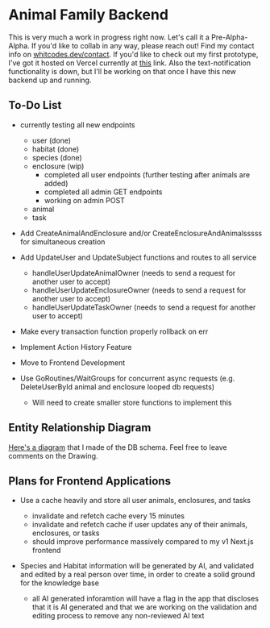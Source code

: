 # Animal Family Backend
This is very much a work in progress right now. Let's call it a Pre-Alpha-Alpha. If you'd like to collab in any way, please reach out! Find my contact info on [whitcodes.dev/contact](whitcodes.dev/contact). If you'd like to check out my first prototype, I've got it hosted on Vercel currently at [this](animal-family.vercel.app) link. Also the text-notification functionality is down, but I'll be working on that once I have this new backend up and running.

## To-Do List
- currently testing all new endpoints
    - user (done)
    - habitat (done)
    - species (done)
    - enclosure (wip)
        - completed all user endpoints (further testing after animals are added)
        - completed all admin GET endpoints
        - working on admin POST
    - animal
    - task

- Add CreateAnimalAndEnclosure and/or CreateEnclosureAndAnimalsssss for simultaneous creation
- Add UpdateUser and UpdateSubject functions and routes to all service
    - handleUserUpdateAnimalOwner (needs to send a request for another user to accept)
    - handleUserUpdateEnclosureOwner (needs to send a request for another user to accept)
    - handleUserUpdateTaskOwner (needs to send a request for another user to accept)
- Make every transaction function properly rollback on err

- Implement Action History Feature

- Move to Frontend Development

- Use GoRoutines/WaitGroups for concurrent async requests (e.g. DeleteUserById animal and enclosure looped db requests)
    - Will need to create smaller store functions to implement this

## Entity Relationship Diagram
[Here's a diagram](https://docs.google.com/drawings/d/1Vi1yngr4CeXXt-slRGJsLI35_R-y-oIHlZ466be_wx8/edit?usp=sharing) that I made of the DB schema. Feel free to leave comments on the Drawing.

## Plans for Frontend Applications
- Use a cache heavily and store all user animals, enclosures, and tasks
    - invalidate and refetch cache every 15 minutes
    - invalidate and refetch cache if user updates any of their animals, enclosures, or tasks
    - should improve performance massively compared to my v1 Next.js frontend

- Species and Habitat information will be generated by AI, and validated and edited by a real person over time, in order to create a solid ground for the knowledge base
    - all AI generated inforamtion will have a flag in the app that discloses that it is AI generated and that we are working on the validation and editing process to remove any non-reviewed AI text
